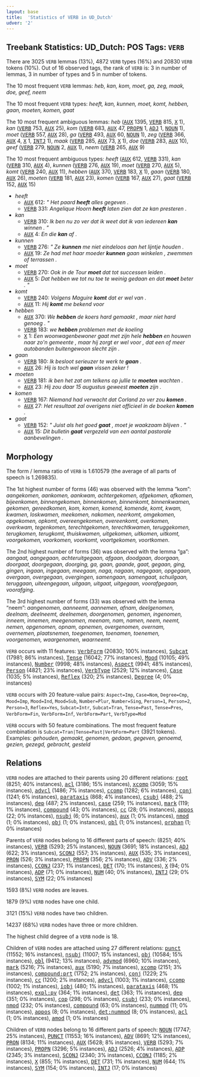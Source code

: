 ```yaml
---
layout: base
title:  'Statistics of VERB in UD_Dutch'
udver: '2'
---
```


## Treebank Statistics: UD_Dutch: POS Tags: `VERB`

There are 3025 `VERB` lemmas (13%), 4872 `VERB` types (16%) and 20830 `VERB` tokens (10%).
Out of 16 observed tags, the rank of `VERB` is: 3 in number of lemmas, 3 in number of types and 5 in number of tokens.

The 10 most frequent `VERB` lemmas: <em>heb, kan, kom, moet, ga, zeg, maak, doe, geef, neem</em>

The 10 most frequent `VERB` types:  <em>heeft, kan, kunnen, moet, komt, hebben, gaan, moeten, komen, gaat</em>

The 10 most frequent ambiguous lemmas: <em>heb</em> (<tt><a href="nl-pos-AUX.html">AUX</a></tt> 1395, <tt><a href="nl-pos-VERB.html">VERB</a></tt> 815, <tt><a href="nl-pos-X.html">X</a></tt> 1), <em>kan</em> (<tt><a href="nl-pos-VERB.html">VERB</a></tt> 753, <tt><a href="nl-pos-AUX.html">AUX</a></tt> 25), <em>kom</em> (<tt><a href="nl-pos-VERB.html">VERB</a></tt> 683, <tt><a href="nl-pos-AUX.html">AUX</a></tt> 47, <tt><a href="nl-pos-PROPN.html">PROPN</a></tt> 1, <tt><a href="nl-pos-ADJ.html">ADJ</a></tt> 1, <tt><a href="nl-pos-NOUN.html">NOUN</a></tt> 1), <em>moet</em> (<tt><a href="nl-pos-VERB.html">VERB</a></tt> 557, <tt><a href="nl-pos-AUX.html">AUX</a></tt> 28), <em>ga</em> (<tt><a href="nl-pos-VERB.html">VERB</a></tt> 493, <tt><a href="nl-pos-AUX.html">AUX</a></tt> 60, <tt><a href="nl-pos-NOUN.html">NOUN</a></tt> 1), <em>zeg</em> (<tt><a href="nl-pos-VERB.html">VERB</a></tt> 366, <tt><a href="nl-pos-AUX.html">AUX</a></tt> 4, <tt><a href="nl-pos-X.html">X</a></tt> 1, <tt><a href="nl-pos-INTJ.html">INTJ</a></tt> 1), <em>maak</em> (<tt><a href="nl-pos-VERB.html">VERB</a></tt> 285, <tt><a href="nl-pos-AUX.html">AUX</a></tt> 73, <tt><a href="nl-pos-X.html">X</a></tt> 1), <em>doe</em> (<tt><a href="nl-pos-VERB.html">VERB</a></tt> 283, <tt><a href="nl-pos-AUX.html">AUX</a></tt> 10), <em>geef</em> (<tt><a href="nl-pos-VERB.html">VERB</a></tt> 279, <tt><a href="nl-pos-NOUN.html">NOUN</a></tt> 2, <tt><a href="nl-pos-AUX.html">AUX</a></tt> 1), <em>neem</em> (<tt><a href="nl-pos-VERB.html">VERB</a></tt> 265, <tt><a href="nl-pos-AUX.html">AUX</a></tt> 9)

The 10 most frequent ambiguous types:  <em>heeft</em> (<tt><a href="nl-pos-AUX.html">AUX</a></tt> 612, <tt><a href="nl-pos-VERB.html">VERB</a></tt> 331), <em>kan</em> (<tt><a href="nl-pos-VERB.html">VERB</a></tt> 310, <tt><a href="nl-pos-AUX.html">AUX</a></tt> 4), <em>kunnen</em> (<tt><a href="nl-pos-VERB.html">VERB</a></tt> 276, <tt><a href="nl-pos-AUX.html">AUX</a></tt> 19), <em>moet</em> (<tt><a href="nl-pos-VERB.html">VERB</a></tt> 270, <tt><a href="nl-pos-AUX.html">AUX</a></tt> 5), <em>komt</em> (<tt><a href="nl-pos-VERB.html">VERB</a></tt> 240, <tt><a href="nl-pos-AUX.html">AUX</a></tt> 11), <em>hebben</em> (<tt><a href="nl-pos-AUX.html">AUX</a></tt> 370, <tt><a href="nl-pos-VERB.html">VERB</a></tt> 183, <tt><a href="nl-pos-X.html">X</a></tt> 1), <em>gaan</em> (<tt><a href="nl-pos-VERB.html">VERB</a></tt> 180, <tt><a href="nl-pos-AUX.html">AUX</a></tt> 26), <em>moeten</em> (<tt><a href="nl-pos-VERB.html">VERB</a></tt> 181, <tt><a href="nl-pos-AUX.html">AUX</a></tt> 23), <em>komen</em> (<tt><a href="nl-pos-VERB.html">VERB</a></tt> 167, <tt><a href="nl-pos-AUX.html">AUX</a></tt> 27), <em>gaat</em> (<tt><a href="nl-pos-VERB.html">VERB</a></tt> 152, <tt><a href="nl-pos-AUX.html">AUX</a></tt> 15)


* <em>heeft</em>
  * <tt><a href="nl-pos-AUX.html">AUX</a></tt> 612: <em>" Het paard <b>heeft</b> alles gegeven .</em>
  * <tt><a href="nl-pos-VERB.html">VERB</a></tt> 331: <em>Angelique Hoorn <b>heeft</b> laten zien dat ze kan presteren .</em>
* <em>kan</em>
  * <tt><a href="nl-pos-VERB.html">VERB</a></tt> 310: <em>Ik ben nu zo ver dat ik weet dat ik van iedereen <b>kan</b> winnen . "</em>
  * <tt><a href="nl-pos-AUX.html">AUX</a></tt> 4: <em>En die <b>kan</b> af .</em>
* <em>kunnen</em>
  * <tt><a href="nl-pos-VERB.html">VERB</a></tt> 276: <em>" Ze <b>kunnen</b> me niet eindeloos aan het lijntje houden .</em>
  * <tt><a href="nl-pos-AUX.html">AUX</a></tt> 19: <em>Ze had met haar moeder <b>kunnen</b> gaan winkelen , zwemmen of terrassen .</em>
* <em>moet</em>
  * <tt><a href="nl-pos-VERB.html">VERB</a></tt> 270: <em>Ook in de Tour <b>moet</b> dat tot successen leiden .</em>
  * <tt><a href="nl-pos-AUX.html">AUX</a></tt> 5: <em>Dat hebben we tot nu toe te weinig gedaan en dat <b>moet</b> beter . "</em>
* <em>komt</em>
  * <tt><a href="nl-pos-VERB.html">VERB</a></tt> 240: <em>Volgens Maguire <b>komt</b> dat er wel van .</em>
  * <tt><a href="nl-pos-AUX.html">AUX</a></tt> 11: <em>Hij <b>komt</b> me bekend voor</em>
* <em>hebben</em>
  * <tt><a href="nl-pos-AUX.html">AUX</a></tt> 370: <em>We <b>hebben</b> de koers hard gemaakt , maar niet hard genoeg . "</em>
  * <tt><a href="nl-pos-VERB.html">VERB</a></tt> 183: <em>we <b>hebben</b> problemen met de koeling</em>
  * <tt><a href="nl-pos-X.html">X</a></tt> 1: <em>Een woonwagenbewoner gaat met zijn hele <b>hebben</b> en houwen naar zo'n gemeente , maar hij zorgt er wel voor , dat een of meer autobanden buitengewoon slecht zijn .</em>
* <em>gaan</em>
  * <tt><a href="nl-pos-VERB.html">VERB</a></tt> 180: <em>Ik besloot serieuzer te werk te <b>gaan</b> .</em>
  * <tt><a href="nl-pos-AUX.html">AUX</a></tt> 26: <em>Hij is toch wel <b>gaan</b> vissen zeker !</em>
* <em>moeten</em>
  * <tt><a href="nl-pos-VERB.html">VERB</a></tt> 181: <em>ik ben het zat om telkens op jullie te <b>moeten</b> wachten .</em>
  * <tt><a href="nl-pos-AUX.html">AUX</a></tt> 23: <em>Hij zou daar 15 augustus geweest <b>moeten</b> zijn .</em>
* <em>komen</em>
  * <tt><a href="nl-pos-VERB.html">VERB</a></tt> 167: <em>Niemand had verwacht dat Corland zo ver zou <b>komen</b> .</em>
  * <tt><a href="nl-pos-AUX.html">AUX</a></tt> 27: <em>Het resultaat zal overigens niet officieel in de boeken <b>komen</b> .</em>
* <em>gaat</em>
  * <tt><a href="nl-pos-VERB.html">VERB</a></tt> 152: <em>" Juist als het goed <b>gaat</b> , moet je waakzaam blijven . "</em>
  * <tt><a href="nl-pos-AUX.html">AUX</a></tt> 15: <em>Dit bulletin <b>gaat</b> vergezeld van een aantal pastorale aanbevelingen .</em>

## Morphology

The form / lemma ratio of `VERB` is 1.610579 (the average of all parts of speech is 1.269835).

The 1st highest number of forms (46) was observed with the lemma “kom”: <em>aangekomen, aankomen, aankwam, achtergekomen, afgekomen, afkomen, bijeenkomen, binnengekomen, binnenkomen, binnenkomt, binnenkwamen, gekomen, gereedkomen, kom, komen, komend, komende, komt, kwam, kwamen, loskwamen, meekomen, nakomen, neerkomt, omgekomen, opgekomen, opkomt, overeengekomen, overeenkomt, overkomen, overkwam, tegenkomen, terechtgekomen, terechtkwamen, teruggekomen, terugkomen, terugkomt, thuiskwamen, uitgekomen, uitkomen, uitkomt, voorgekomen, voorkomen, voorkomt, voortgekomen, voortkomen</em>.

The 2nd highest number of forms (36) was observed with the lemma “ga”: <em>aangaat, aangegaan, achteruitgegaan, afgaan, doodgaan, doorgaan, doorgaat, doorgegaan, doorging, ga, gaan, gaande, gaat, gegaan, ging, gingen, ingaan, ingegaan, meegaan, naga, nagaan, nagegaan, opgegaan, overgaan, overgegaan, overgingen, samengaan, samengaat, schuilgaan, teruggaan, uiteengegaan, uitgaan, uitgaat, uitgegaan, voorafgegaan, voorafging</em>.

The 3rd highest number of forms (33) was observed with the lemma “neem”: <em>aangenomen, aanneemt, aannemen, afnam, deelgenomen, deelnam, deelneemt, deelnemen, doorgenomen, genomen, ingenomen, inneem, innemen, meegenomen, meenam, nam, namen, neem, neemt, nemen, opgenomen, opnam, opnemen, overgenomen, overnam, overnemen, plaatsnemen, toegenomen, toenamen, toenemen, voorgenomen, waargenomen, waarneemt</em>.

`VERB` occurs with 11 features: <tt><a href="nl-feat-VerbForm.html">VerbForm</a></tt> (20830; 100% instances), <tt><a href="nl-feat-Subcat.html">Subcat</a></tt> (17981; 86% instances), <tt><a href="nl-feat-Tense.html">Tense</a></tt> (16042; 77% instances), <tt><a href="nl-feat-Mood.html">Mood</a></tt> (10105; 49% instances), <tt><a href="nl-feat-Number.html">Number</a></tt> (9998; 48% instances), <tt><a href="nl-feat-Aspect.html">Aspect</a></tt> (9941; 48% instances), <tt><a href="nl-feat-Person.html">Person</a></tt> (4821; 23% instances), <tt><a href="nl-feat-VerbType.html">VerbType</a></tt> (2529; 12% instances), <tt><a href="nl-feat-Case.html">Case</a></tt> (1035; 5% instances), <tt><a href="nl-feat-Reflex.html">Reflex</a></tt> (320; 2% instances), <tt><a href="nl-feat-Degree.html">Degree</a></tt> (4; 0% instances)

`VERB` occurs with 20 feature-value pairs: `Aspect=Imp`, `Case=Nom`, `Degree=Cmp`, `Mood=Imp`, `Mood=Ind`, `Mood=Sub`, `Number=Plur`, `Number=Sing`, `Person=1`, `Person=2`, `Person=3`, `Reflex=Yes`, `Subcat=Intr`, `Subcat=Tran`, `Tense=Past`, `Tense=Pres`, `VerbForm=Fin`, `VerbForm=Inf`, `VerbForm=Part`, `VerbType=Mod`

`VERB` occurs with 50 feature combinations.
The most frequent feature combination is `Subcat=Tran|Tense=Past|VerbForm=Part` (3921 tokens).
Examples: <em>gehouden, gemaakt, genomen, gedaan, gegeven, genoemd, gezien, gezegd, gebracht, gesteld</em>


## Relations

`VERB` nodes are attached to their parents using 20 different relations: <tt><a href="nl-dep-root.html">root</a></tt> (8251; 40% instances), <tt><a href="nl-dep-acl.html">acl</a></tt> (3186; 15% instances), <tt><a href="nl-dep-xcomp.html">xcomp</a></tt> (3059; 15% instances), <tt><a href="nl-dep-advcl.html">advcl</a></tt> (1486; 7% instances), <tt><a href="nl-dep-ccomp.html">ccomp</a></tt> (1282; 6% instances), <tt><a href="nl-dep-conj.html">conj</a></tt> (1241; 6% instances), <tt><a href="nl-dep-parataxis.html">parataxis</a></tt> (868; 4% instances), <tt><a href="nl-dep-csubj.html">csubj</a></tt> (488; 2% instances), <tt><a href="nl-dep-dep.html">dep</a></tt> (487; 2% instances), <tt><a href="nl-dep-case.html">case</a></tt> (259; 1% instances), <tt><a href="nl-dep-mark.html">mark</a></tt> (119; 1% instances), <tt><a href="nl-dep-compound.html">compound</a></tt> (43; 0% instances), <tt><a href="nl-dep-cc.html">cc</a></tt> (28; 0% instances), <tt><a href="nl-dep-appos.html">appos</a></tt> (22; 0% instances), <tt><a href="nl-dep-nsubj.html">nsubj</a></tt> (6; 0% instances), <tt><a href="nl-dep-aux.html">aux</a></tt> (1; 0% instances), <tt><a href="nl-dep-nmod.html">nmod</a></tt> (1; 0% instances), <tt><a href="nl-dep-obj.html">obj</a></tt> (1; 0% instances), <tt><a href="nl-dep-obl.html">obl</a></tt> (1; 0% instances), <tt><a href="nl-dep-orphan.html">orphan</a></tt> (1; 0% instances)

Parents of `VERB` nodes belong to 16 different parts of speech:  (8251; 40% instances), <tt><a href="nl-pos-VERB.html">VERB</a></tt> (5293; 25% instances), <tt><a href="nl-pos-NOUN.html">NOUN</a></tt> (3691; 18% instances), <tt><a href="nl-pos-ADJ.html">ADJ</a></tt> (622; 3% instances), <tt><a href="nl-pos-SCONJ.html">SCONJ</a></tt> (557; 3% instances), <tt><a href="nl-pos-AUX.html">AUX</a></tt> (535; 3% instances), <tt><a href="nl-pos-PRON.html">PRON</a></tt> (526; 3% instances), <tt><a href="nl-pos-PROPN.html">PROPN</a></tt> (356; 2% instances), <tt><a href="nl-pos-ADV.html">ADV</a></tt> (336; 2% instances), <tt><a href="nl-pos-CCONJ.html">CCONJ</a></tt> (237; 1% instances), <tt><a href="nl-pos-DET.html">DET</a></tt> (170; 1% instances), <tt><a href="nl-pos-X.html">X</a></tt> (94; 0% instances), <tt><a href="nl-pos-ADP.html">ADP</a></tt> (71; 0% instances), <tt><a href="nl-pos-NUM.html">NUM</a></tt> (40; 0% instances), <tt><a href="nl-pos-INTJ.html">INTJ</a></tt> (29; 0% instances), <tt><a href="nl-pos-SYM.html">SYM</a></tt> (22; 0% instances)

1593 (8%) `VERB` nodes are leaves.

1879 (9%) `VERB` nodes have one child.

3121 (15%) `VERB` nodes have two children.

14237 (68%) `VERB` nodes have three or more children.

The highest child degree of a `VERB` node is 18.

Children of `VERB` nodes are attached using 27 different relations: <tt><a href="nl-dep-punct.html">punct</a></tt> (11552; 16% instances), <tt><a href="nl-dep-nsubj.html">nsubj</a></tt> (11007; 15% instances), <tt><a href="nl-dep-obj.html">obj</a></tt> (10584; 15% instances), <tt><a href="nl-dep-obl.html">obl</a></tt> (9412; 13% instances), <tt><a href="nl-dep-advmod.html">advmod</a></tt> (6960; 10% instances), <tt><a href="nl-dep-mark.html">mark</a></tt> (5216; 7% instances), <tt><a href="nl-dep-aux.html">aux</a></tt> (5190; 7% instances), <tt><a href="nl-dep-xcomp.html">xcomp</a></tt> (2151; 3% instances), <tt><a href="nl-dep-compound-prt.html">compound:prt</a></tt> (1752; 2% instances), <tt><a href="nl-dep-conj.html">conj</a></tt> (1229; 2% instances), <tt><a href="nl-dep-cc.html">cc</a></tt> (1200; 2% instances), <tt><a href="nl-dep-advcl.html">advcl</a></tt> (1003; 1% instances), <tt><a href="nl-dep-ccomp.html">ccomp</a></tt> (1002; 1% instances), <tt><a href="nl-dep-iobj.html">iobj</a></tt> (480; 1% instances), <tt><a href="nl-dep-parataxis.html">parataxis</a></tt> (468; 1% instances), <tt><a href="nl-dep-expl-pv.html">expl:pv</a></tt> (364; 1% instances), <tt><a href="nl-dep-det.html">det</a></tt> (363; 1% instances), <tt><a href="nl-dep-dep.html">dep</a></tt> (351; 0% instances), <tt><a href="nl-dep-cop.html">cop</a></tt> (298; 0% instances), <tt><a href="nl-dep-csubj.html">csubj</a></tt> (233; 0% instances), <tt><a href="nl-dep-nmod.html">nmod</a></tt> (232; 0% instances), <tt><a href="nl-dep-compound.html">compound</a></tt> (63; 0% instances), <tt><a href="nl-dep-nummod.html">nummod</a></tt> (11; 0% instances), <tt><a href="nl-dep-appos.html">appos</a></tt> (8; 0% instances), <tt><a href="nl-dep-det-nummod.html">det:nummod</a></tt> (8; 0% instances), <tt><a href="nl-dep-acl.html">acl</a></tt> (1; 0% instances), <tt><a href="nl-dep-amod.html">amod</a></tt> (1; 0% instances)

Children of `VERB` nodes belong to 16 different parts of speech: <tt><a href="nl-pos-NOUN.html">NOUN</a></tt> (17747; 25% instances), <tt><a href="nl-pos-PUNCT.html">PUNCT</a></tt> (11553; 16% instances), <tt><a href="nl-pos-ADV.html">ADV</a></tt> (8691; 12% instances), <tt><a href="nl-pos-PRON.html">PRON</a></tt> (8134; 11% instances), <tt><a href="nl-pos-AUX.html">AUX</a></tt> (5628; 8% instances), <tt><a href="nl-pos-VERB.html">VERB</a></tt> (5293; 7% instances), <tt><a href="nl-pos-PROPN.html">PROPN</a></tt> (3296; 5% instances), <tt><a href="nl-pos-ADJ.html">ADJ</a></tt> (2526; 4% instances), <tt><a href="nl-pos-ADP.html">ADP</a></tt> (2345; 3% instances), <tt><a href="nl-pos-SCONJ.html">SCONJ</a></tt> (2340; 3% instances), <tt><a href="nl-pos-CCONJ.html">CCONJ</a></tt> (1185; 2% instances), <tt><a href="nl-pos-X.html">X</a></tt> (855; 1% instances), <tt><a href="nl-pos-DET.html">DET</a></tt> (731; 1% instances), <tt><a href="nl-pos-NUM.html">NUM</a></tt> (644; 1% instances), <tt><a href="nl-pos-SYM.html">SYM</a></tt> (154; 0% instances), <tt><a href="nl-pos-INTJ.html">INTJ</a></tt> (17; 0% instances)


